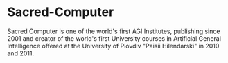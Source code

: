 # Sacred-Computer
Sacred Computer is one of the world's first AGI Institutes, publishing since 2001 and creator of the world's first University courses in Artificial General Intelligence offered at the University of Plovdiv "Paisii Hilendarski" in 2010 and 2011.
